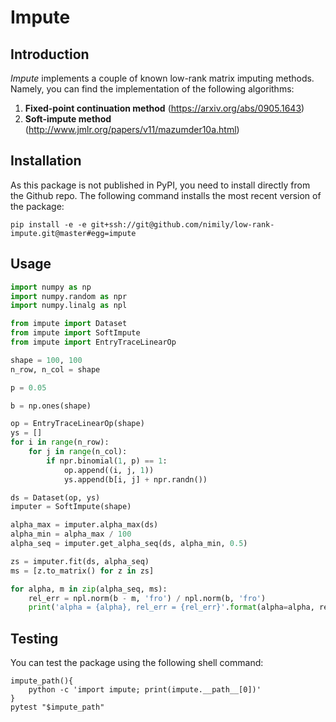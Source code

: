 # Impute

## Introduction
*Impute* implements a couple of known low-rank matrix imputing methods. Namely, you can
find the implementation of the following algorithms:
 1. **Fixed-point continuation method** (https://arxiv.org/abs/0905.1643)
 2. **Soft-impute method** (http://www.jmlr.org/papers/v11/mazumder10a.html)
 
 ## Installation
 As this package is not published in PyPI, you need to install directly from the Github
 repo. The following command installs the most recent version of the package:
 ```shell
pip install -e -e git+ssh://git@github.com/nimily/low-rank-impute.git@master#egg=impute
```  

## Usage
```python
import numpy as np
import numpy.random as npr
import numpy.linalg as npl

from impute import Dataset
from impute import SoftImpute
from impute import EntryTraceLinearOp

shape = 100, 100
n_row, n_col = shape

p = 0.05

b = np.ones(shape)

op = EntryTraceLinearOp(shape)
ys = []
for i in range(n_row):
    for j in range(n_col):
        if npr.binomial(1, p) == 1:
            op.append((i, j, 1))
            ys.append(b[i, j] + npr.randn())

ds = Dataset(op, ys)
imputer = SoftImpute(shape)

alpha_max = imputer.alpha_max(ds)
alpha_min = alpha_max / 100
alpha_seq = imputer.get_alpha_seq(ds, alpha_min, 0.5)

zs = imputer.fit(ds, alpha_seq)
ms = [z.to_matrix() for z in zs]

for alpha, m in zip(alpha_seq, ms):
    rel_err = npl.norm(b - m, 'fro') / npl.norm(b, 'fro')
    print('alpha = {alpha}, rel_err = {rel_err}'.format(alpha=alpha, rel_err=rel_err))
```

## Testing
You can test the package using the following shell command:
```shell
impute_path(){
    python -c 'import impute; print(impute.__path__[0])'
}
pytest "$impute_path"
```
